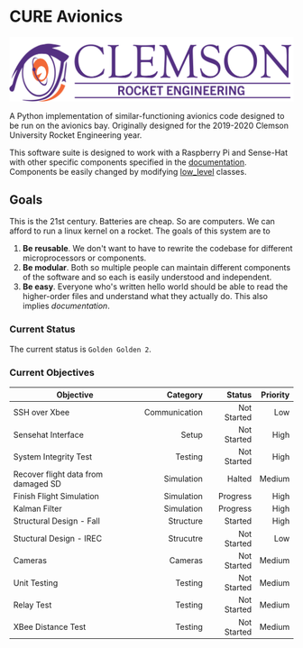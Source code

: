 # CURE Avionics

![CURE LOGO](media/newlogo.png)

A Python implementation of similar-functioning avionics code designed to be
run on the avionics bay. Originally designed for the 2019-2020 Clemson
University Rocket Engineering year.

This software suite is designed to work with a Raspberry Pi and Sense-Hat
with other specific components specified in the 
[documentation](documentation/README.md). 
Components be easily changed by modifying [low_level](modules/low_level) 
classes.

## Goals
This is the 21st century. Batteries are cheap. So are computers. We can afford
to run a linux kernel on a rocket. The goals of this system are to 
1. **Be reusable**. We don't want to have to rewrite the codebase for different
microprocessors or components. 
2. **Be modular**. Both so multiple people can maintain different components of
the software and so each is easily understood and independent. 
3. **Be easy**. Everyone who's written hello world should be able to read the
higher-order files and understand what they actually do. This also implies 
_documentation_.

### Current Status
The current status is `Golden Golden 2`. 

### Current Objectives

| Objective                           | Category      | Status      | Priority |
| ---                                 | --:           | --:         | --:      |
| SSH over Xbee                       | Communication | Not Started | Low      |
| Sensehat Interface                  | Setup         | Not Started | High     |
| System Integrity Test               | Testing       | Not Started | High     |
| Recover flight data from damaged SD | Simulation    | Halted      | Medium   |
| Finish Flight Simulation            | Simulation    | Progress    | High     |
| Kalman Filter                       | Simulation    | Progress    | High     |
| Structural Design - Fall            | Structure     | Started     | High     |
| Stuctural Design - IREC             | Strucutre     | Not Started | Low      |
| Cameras                             | Cameras       | Not Started | Medium   |
| Unit Testing                        | Testing       | Not Started | Medium   |
| Relay Test                          | Testing       | Not Started | Medium   |
| XBee Distance Test                  | Testing       | Not Started | Medium   |
